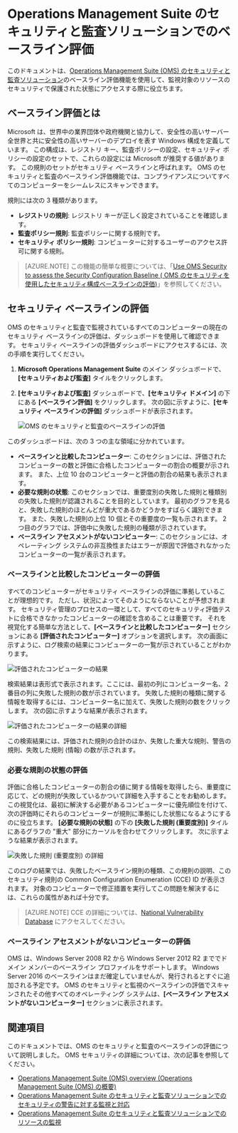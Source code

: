 <properties
   pageTitle="Operations Management Suite のセキュリティと監査ソリューションのベースライン | Microsoft Azure"
   description="このドキュメントでは、OMS のセキュリティと監査ソリューションを使用して、コンプライアンスとセキュリティの目的で監視対象のすべてのコンピューターのベースライン評価を実行する方法を説明します。"
   services="operations-management-suite"
   documentationCenter="na"
   authors="YuriDio"
   manager="swadhwa"
   editor=""/>

<tags
   ms.service="operations-management-suite"
   ms.devlang="na"
   ms.topic="hero-article"
   ms.tgt_pltfrm="na"
   ms.workload="na"
   ms.date="09/08/2016"
   ms.author="yurid"/>


# <a name="baseline-assessment-in-operations-management-suite-security-and-audit-solution"></a>Operations Management Suite のセキュリティと監査ソリューションでのベースライン評価

このドキュメントは、[Operations Management Suite (OMS) のセキュリティと監査ソリューション](operations-management-suite-overview.md)のベースライン評価機能を使用して、監視対象のリソースのセキュリティで保護された状態にアクセスする際に役立ちます。

## <a name="what-is-baseline-assessment?"></a>ベースライン評価とは

Microsoft は、世界中の業界団体や政府機関と協力して、安全性の高いサーバー全世界と共に安全性の高いサーバーのデプロイを表す Windows 構成を定義しています。 この構成は、レジストリ キー、監査ポリシーの設定、セキュリティ ポリシーの設定のセットで、これらの設定には Microsoft が推奨する値があります。 この規則のセットがセキュリティ ベースラインと呼ばれます。 OMS のセキュリティと監査のベースライン評価機能では、コンプライアンスについてすべてのコンピューターをシームレスにスキャンできます。 

規則には次の 3 種類があります。

- **レジストリの規則**: レジストリ キーが正しく設定されていることを確認します。
- **監査ポリシー規則**: 監査ポリシーに関する規則です。
- **セキュリティ ポリシー規則**: コンピューターに対するユーザーのアクセス許可に関する規則。

> [AZURE.NOTE] この機能の簡単な概要については、「[Use OMS Security to assess the Security Configuration Baseline ( OMS のセキュリティを使用したセキュリティ構成ベースラインの評価)](https://blogs.technet.microsoft.com/msoms/2016/08/12/use-oms-security-to-assess-the-security-configuration-baseline/)」を参照してください。

## <a name="security-baseline-assessment"></a>セキュリティ ベースラインの評価

OMS のセキュリティと監査で監視されているすべてのコンピューターの現在のセキュリティ ベースラインの評価は、ダッシュボードを使用して確認できます。  セキュリティ ベースラインの評価ダッシュボードにアクセスするには、次の手順を実行してください。

1. **Microsoft Operations Management Suite** のメイン ダッシュボードで、**[セキュリティおよび監査]** タイルをクリックします。
2. **[セキュリティおよび監査]** ダッシュボードで、**[セキュリティ ドメイン]** の下にある **[ベースライン評価]** をクリックします。 次の図に示すように、**[セキュリティ ベースラインの評価]** ダッシュボードが表示されます。
    
    ![OMS のセキュリティと監査のベースラインの評価](./media/oms-security-baseline/oms-security-baseline-fig1.png)

このダッシュボードは、次の 3 つの主な領域に分かれています。

- **ベースラインと比較したコンピューター**: このセクションには、評価されたコンピューターの数と評価に合格したコンピューターの割合の概要が示されます。 また、上位 10 台のコンピューターと評価の割合の結果も表示されます。
- **必要な規則の状態**: このセクションでは、重要度別の失敗した規則と種類別の失敗した規則が認識されることを目的としています。 最初のグラフを見ると、失敗した規則のほとんどが重大であるかどうかをすばらく識別できます。 また、失敗した規則の上位 10 個とその重要度の一覧も示されます。 2 つ目のグラフでは、評価中に失敗した規則の種類が示されています。 
- **ベースライン アセスメントがないコンピューター**: このセクションには、オペレーティング システムの非互換性またはエラーが原因で評価されなかったコンピューターの一覧が表示されます。 

### <a name="accessing-computers-compared-to-baseline"></a>ベースラインと比較したコンピューターの評価

すべてのコンピューターがセキュリティ ベースラインの評価に準拠していることが理想的です。 ただし、状況によってそのようにならないことが予想されます。 セキュリティ管理のプロセスの一環として、すべてのセキュリティ評価テストに合格できなかったコンピューターの確認を含めることは重要です。 それを視覚化する簡単な方法として、**[ベースラインと比較したコンピューター]** セクションにある **[評価されたコンピューター]** オプションを選択します。 次の画面に示すように、ログ検索の結果にコンピューターの一覧が示されていることがわかります。

![評価されたコンピューターの結果](./media/oms-security-baseline/oms-security-baseline-fig2.png)

検索結果は表形式で表示されます。ここには、最初の列にコンピューター名、2 番目の列に失敗した規則の数が示されています。 失敗した規則の種類に関する情報を取得するには、コンピューター名に加えて、失敗した規則の数をクリックします。 次の図に示すような結果が表示されます。

![評価されたコンピューターの結果の詳細](./media/oms-security-baseline/oms-security-baseline-fig3.png)

この検索結果には、評価された規則の合計のほか、失敗した重大な規則、警告の規則、失敗した規則 (情報) の数が示されます。

### <a name="accessing-required-rules-status"></a>必要な規則の状態の評価

評価に合格したコンピューターの割合の値に関する情報を取得したら、重要度に応じて、どの規則が失敗しているかついて詳細を入手することをお勧めします。 この視覚化は、最初に解決する必要があるコンピューターに優先順位を付けて、次の評価時にそれらのコンピューターが規則に準拠にした状態になるようにするのに役立ちます。 **[必要な規則の状態]** の下の **[失敗した規則 (重要度別)]** タイルにあるグラフの "重大" 部分にカーソルを合わせてクリックします。 次に示すような結果が表示されます。

![失敗した規則 (重要度別) の詳細](./media/oms-security-baseline/oms-security-baseline-fig4.png) 

このログの結果では、失敗したベースライン規則の種類、この規則の説明、このセキュリティ規則の Common Configuration Enumeration (CCE) ID が表示されます。 対象のコンピューターで修正措置を実行してこの問題を解決するには、これらの属性があれば十分です。

> [AZURE.NOTE] CCE の詳細については、[National Vulnerability Database](https://nvd.nist.gov/cce/index.cfm) にアクセスしてください。

### <a name="accessing-computers-missing-baseline-assessment"></a>ベースライン アセスメントがないコンピューターの評価

OMS は、Windows Server 2008 R2 から Windows Server 2012 R2 まででドメイン メンバーのベースライン プロファイルをサポートします。 Windows Server 2016 のベースラインはまだ確定していませんが、発行されるとすぐに追加される予定です。 OMS のセキュリティと監視のベースラインの評価でスキャンされたその他すべてのオペレーティング システムは、**[ベースライン アセスメントがないコンピューター]** セクションに表示されます。

## <a name="see-also"></a>関連項目

このドキュメントでは、OMS のセキュリティと監査のベースラインの評価について説明しました。 OMS セキュリティの詳細については、次の記事を参照してください。

- [Operations Management Suite (OMS) overview (Operations Management Suite (OMS) の概要)](operations-management-suite-overview.md)
- [Operations Management Suite のセキュリティと監査ソリューションでのセキュリティの警告に対する監視と対応](oms-security-responding-alerts.md)
- [Operations Management Suite のセキュリティと監査ソリューションでのリソースの監視](oms-security-monitoring-resources.md)




<!--HONumber=Oct16_HO2-->


